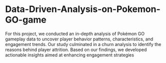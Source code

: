 # Data-Driven-Analysis-on-Pokemon-GO-game
For this project, we conducted an in-depth analysis of Pokémon GO gameplay data to uncover player behavior patterns, characteristics, and engagement trends. Our study culminated in a churn analysis to identify the reasons behind player attrition. Based on our findings, we developed actionable insights aimed at enhancing engagement strategies
